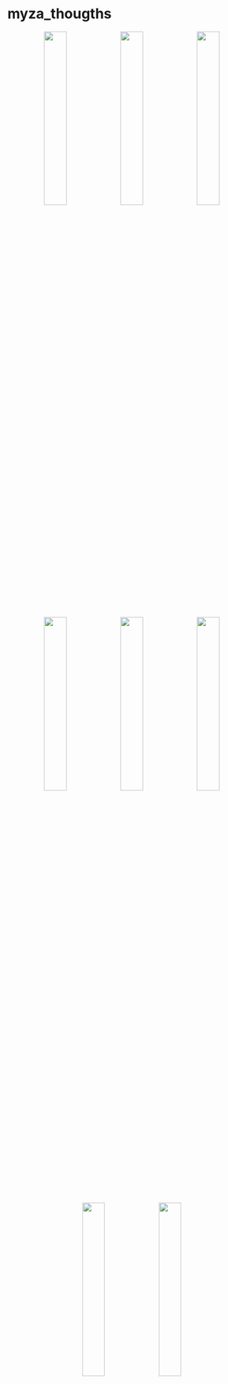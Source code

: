 # myza_thougths

<p align="center">
  <img src="https://github.com/user-attachments/assets/7992261f-bf89-492c-a673-3552f688c3ff" width="30%" />
  <img src="https://github.com/user-attachments/assets/5a4b0ee4-c7f9-4858-8ec7-8f0f910f8877" width="30%" />
  <img src="https://github.com/user-attachments/assets/0d412209-4f76-42f8-b017-bcca4a781e72" width="30%" />
</p>

<p align="center">
  <img src="https://github.com/user-attachments/assets/cdca1be3-b1ec-42f0-b714-8067d5873618" width="30%" />
  <img src="https://github.com/user-attachments/assets/49eea59c-1dc7-4088-8574-ed8bbfbb1992" width="30%" />
  <img src="https://github.com/user-attachments/assets/92f90091-cc53-4269-8aa8-3a63783ae0a9" width="30%" />
</p>

<p align="center">
  <img src="https://github.com/user-attachments/assets/99cc16f9-4adf-42f8-9377-3bdd53b9aa43" width="30%" />
  <img src="https://github.com/user-attachments/assets/7c94153b-9eed-4721-af60-a666668d4204" width="30%" />
</p>
